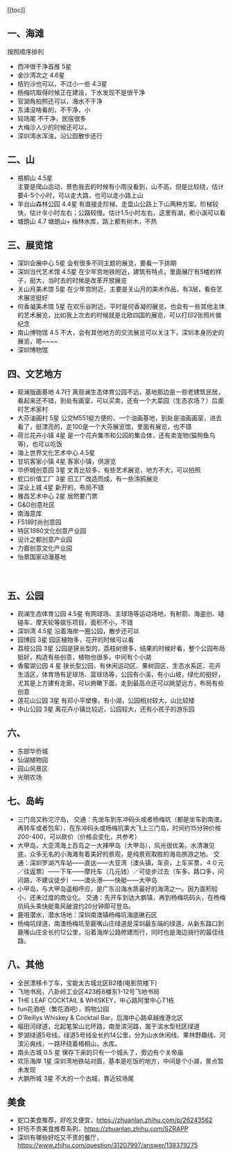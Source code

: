 [[toc]]


## 一、海滩

按照顺序排列
+ 西冲很干净首推      5星
+ 金沙湾次之          4.6星
+ 桔钓沙也可以，不过小一些  4.3星
+ 杨梅坑取得时候正在建设，下水发现不是很干净
+ 官湖角拍照还可以，海水不干净
+ 东涌没啥看的，不干净，小
+ 较场尾 不干净，民宿很多
+ 大梅沙人少的时候还可以，
+ 深圳湾水浑浊，沿公园散步还行

## 二、山

+ 梧桐山 4.5星      
主要是爬山运动，景色我去的时候有小雨没看到，山不高，但是比较绕，估计要4-5个小时，可以走大路，也可以走小路上山
+ 羊台山森林公园          4.4星
有直接走阶梯、走盘山公路上下山两种方案。阶梯较快，估计半小时左右；公路较慢，估计1.5小时左右，这里有湖，和小溪可以看
+ 塘朗山 4.7
塘朗山+ 梅林水库，路上都有树木，不热

## 三、展览馆
+ 深圳会展中心 5星
会有很多不同主题的展览，要看一下排期
+ 深圳当代艺术馆  4.5星
在少年宫地铁附近，建筑有特点，里面展厅有5楼的样子，挺大，当时去的时候是改革开放展览
+ 关山月美术馆 5星
在少年宫附近，主要是关山月的美术作品，有3层，看些艺术展览挺好
+ 何香凝美术馆 5星
在欢乐谷附近，平时是何香凝的展览，也会有一些其他主体的艺术展览，比如我上次去的时候就是北欧四国的展览，可以打印2张照片做纪念
+ 南山博物馆 4.5
不大，会有其他地方的交流展览可以关注下，深圳本身历史的展览，嗯~~~~
+ 深圳博物馆 



## 四、文艺地方
+ 观澜版画基地 4.7行
离观澜生态体育公园不远，基地那边是一些老建筑民居，看起来还不错，到处有画室，可以买卖，还有一个大菜园（生态农场？）后面时艺术家村
+ 大芬油画村  5星
公交M551挺方便的，一个油画基地，到处是油画画室，进去看了，挺漂亮的，走100是一个大芬展览馆，里面有展览，也不错
+ 荷兰花卉小镇 4星
是一个花卉集市和公园的集合体，还有卖宠物(猫狗鱼鸟等)，也可以吃饭
+ 海上世界文化艺术中心 4.5星
+ 甘坑客家小镇 4星
客家小镇，供游览
+ 华侨城创意园 3星
文青比较多，有些艺术展览，地方不大，可以拍照
+ 蛇口价值工厂 3星
旧工厂改造而成，有一些涂鸦展览
+ 深业上城 4星
新开的，布局不错
+ 雅昌艺术中心 2星
 居然要门票
+ G&G创意社区
+ 南海意库
+ F518时尚创意园
+ 特区1980文化创意产业园
+ 设计之都创意产业园
+ 力嘉创意文化产业园
+ 怡景国家动漫基地


　　
## 五、公园

+ 观澜生态体育公园 4.5星
有网球场、主球场等运动场地，有射箭、海盗创、碰碰车、摩天轮等娱乐项目，面积不小，不错
+ 深圳湾 4.5星
沿着海岸一圈公园，散步还可以
+ 园博园 3星
园区植物多，花开的时候可以看
+ 荔枝公园 3星
公园是狭长型的，荔枝树很多，结果的时候好看，整个公园布局挺好，构造有些创意，植物也很多，中间有个小湖
+ 香蜜湖公园 4 星
狭长型公园，有休闲运动区、果树园区、生态水系区、花卉生活区，体育场有足球场、篮球场等，公园有小溪，有小山坡，绿化的挺好，尤其是上方建有走廊，可以俯瞰下面，走到最高点还可以眺望远方，布局有些创意
+ 莲花山公园 3星
有邓小平塑像，有小湖，公园相对较大，山比较矮 
+ 中山公园 3星
离花卉小镇比较近，公园较大，还有小孩子的游乐园

## 六、

+ 东部华侨城
+ 仙湖植物园
+ 园山风景区
+ 光明农场

## 七、岛屿
+ 三门岛又称沱泞岛，
 交通：先坐车到东冲码头或者杨梅坑（都是坐车到南澳，再转车或者包车），在东冲码头或杨梅坑乘大飞上三门岛，时间约15分钟价格200-400，可以砍价（价格会变化，共参考）
+ 大甲岛，大亚湾海上百岛之一大辣甲岛（大甲岛），风光很优美，水清澈见底，众多无名的小海滩有着美好的景观，是纯景观取胜的海岛旅游之地。
 交通：深圳罗湖汽车站——直达——大亚湾（澳头镇，车资，上车买票，４０元／往返票）——下车——摩托车（几元钱）／可徒步过去（车多，路口多，问问路，不建议徒步）——澳头港——快艇——大甲岛
+ 小甲岛，与大甲岛遥相呼应，是广东沿海水质最好的海湾之一。因为面积较小，还未过度的商业化。
 交通：先开车到达大鹏镇，再到杨梅坑码头，在杨梅坑码头乘快艇乘风破浪约20分钟即可登岛。
+ 鹿咀潜水，潜水场地：深圳南澳镇杨梅坑海底礁石区
+ 杨梅坑绿道，南澳杨梅坑至鹿嘴山庄绿道是深圳最东端的绿道，从新东路口到鹿嘴山庄全长约12公里，沿着海岸公路修建而行，同时也是海边骑行的最佳线路。

## 八、其他
+ 全民漂移卡丁车，宝能太古城北区B2楼(电影院楼下)
+ 飞地书局，八卦岭工业区423栋6楼东1-12号飞地书局
+ THE LEAF COCKTAIL & WHISKEY，中心路阿里中心T1栋
+ fun花酒吧（繁花酒吧），购物公园
+ O'Reillys Whiskey & Cocktail Bar，后海中心路卓越维港北区
+ 福田河绿道，北起笔架山北环路，南至滨河路，属于滨水型社区绿道
+ 罗湖绿道5号线，绿道5号线全长约14公里，分为山水休闲线、果林野趣线、河滨沁爽线，一路环绕着梧桐山，水库。
+ 南头古城  0.5 星
保存下来的只有一个城头了，旁边有个关帝庙
+ 欢乐海岸   1星
深圳湾地铁站对面，基本是吃饭的地方，中间是个小湖，景点暂未发现
+ 大鹏所城  3星
不大的一个古城，靠近较场尾

## 美食
+ 蛇口美食推荐，好吃又便宜，https://zhuanlan.zhihu.com/p/26243562
+ 好吃不贵美食推荐系列，https://zhuanlan.zhihu.com/SZRAPP
+ 深圳有哪些好吃又不贵的餐厅， https://www.zhihu.com/question/31207997/answer/138379275








